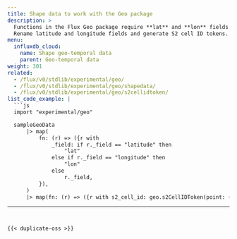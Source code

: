 ```yaml
---
title: Shape data to work with the Geo package
description: >
  Functions in the Flux Geo package require **lat** and **lon** fields and an **s2_cell_id** tag.
  Rename latitude and longitude fields and generate S2 cell ID tokens.
menu:
  influxdb_cloud:
    name: Shape geo-temporal data
    parent: Geo-temporal data
weight: 301
related:
  - /flux/v0/stdlib/experimental/geo/
  - /flux/v0/stdlib/experimental/geo/shapedata/
  - /flux/v0/stdlib/experimental/geo/s2cellidtoken/
list_code_example: |
  ```js
  import "experimental/geo"

  sampleGeoData
      |> map(
          fn: (r) => ({r with
              _field: if r._field == "latitude" then
                  "lat"
              else if r._field == "longitude" then
                  "lon"
              else
                  r._field,
          }),
      )
      |> map(fn: (r) => ({r with s2_cell_id: geo.s2CellIDToken(point: {lon: r.lon, lat: r.lat}, level: 10)}))
  ```
---
```


{{< duplicate-oss >}}